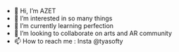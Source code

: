- 👋 Hi, I’m AZET
- 👀 I’m interested in so many things
- 🌱 I’m currently learning perfection
- 💞️ I’m looking to collaborate on arts and AR community
- 📫 How to reach me : Insta @tyasofty

<!---
AishAZET/AishAZET is a ✨ special ✨ repository because its `README.md` (this file) appears on your GitHub profile.
You can click the Preview link to take a look at your changes.
--->
